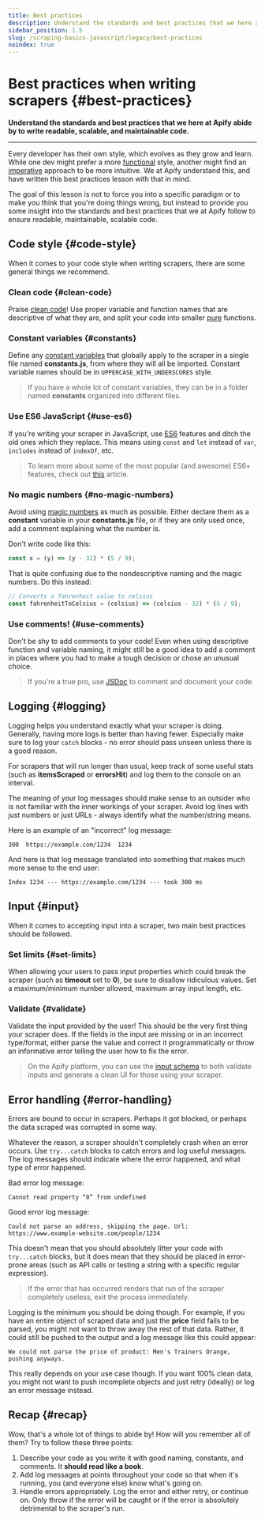 ```yaml
---
title: Best practices
description: Understand the standards and best practices that we here at Apify abide by to write readable, scalable, and maintainable code.
sidebar_position: 1.5
slug: /scraping-basics-javascript/legacy/best-practices
noindex: true
---
```


# Best practices when writing scrapers {#best-practices}

**Understand the standards and best practices that we here at Apify abide by to write readable, scalable, and maintainable code.**

---

Every developer has their own style, which evolves as they grow and learn. While one dev might prefer a more  [functional](https://en.wikipedia.org/wiki/Functional_programming) style, another might find an [imperative](https://en.wikipedia.org/wiki/Imperative_programming) approach to be more intuitive. We at Apify understand this, and have written this best practices lesson with that in mind.

The goal of this lesson is not to force you into a specific paradigm or to make you think that you're doing things wrong, but instead to provide you some insight into the standards and best practices that we at Apify follow to ensure readable, maintainable, scalable code.

## Code style {#code-style}

When it comes to your code style when writing scrapers, there are some general things we recommend.

### Clean code {#clean-code}

Praise [clean code](https://blog.risingstack.com/javascript-clean-coding-best-practices-node-js-at-scale/)! Use proper variable and function names that are descriptive of what they are, and split your code into smaller [pure](https://en.wikipedia.org/wiki/Pure_function) functions.

### Constant variables {#constants}

Define any [constant variables](https://softwareengineering.stackexchange.com/questions/250619/best-practices-reasons-for-string-constants-in-javascript) that globally apply to the scraper in a single file named **constants.js**, from where they will all be imported. Constant variable names should be in `UPPERCASE_WITH_UNDERSCORES` style.

> If you have a whole lot of constant variables, they can be in a folder named **constants** organized into different files.

### Use ES6 JavaScript {#use-es6}

If you're writing your scraper in JavaScript, use [ES6](https://www.w3schools.com/js/js_es6.asp) features and ditch the old ones which they replace. This means using `const` and `let` instead of `var`, `includes` instead of `indexOf`, etc.

> To learn more about some of the most popular (and awesome) ES6+ features, check out [this](https://medium.com/@matthiasvstephens/why-is-es6-so-awesome-88bff6857849) article.

### No magic numbers {#no-magic-numbers}

Avoid using [magic numbers](https://en.wikipedia.org/wiki/Magic_number_(programming)) as much as possible. Either declare them as a **constant** variable in your **constants.js** file, or if they are only used once, add a comment explaining what the number is.

Don't write code like this:

```js
const x = (y) => (y - 32) * (5 / 9);
```

That is quite confusing due to the nondescriptive naming and the magic numbers. Do this instead:

```js
// Converts a fahrenheit value to celsius
const fahrenheitToCelsius = (celsius) => (celsius - 32) * (5 / 9);
```

### Use comments! {#use-comments}

Don't be shy to add comments to your code! Even when using descriptive function and variable naming, it might still be a good idea to add a comment in places where you had to make a tough decision or chose an unusual choice.

> If you're a true pro, use [JSDoc](https://jsdoc.app/) to comment and document your code.

## Logging {#logging}

Logging helps you understand exactly what your scraper is doing. Generally, having more logs is better than having fewer. Especially make sure to log your `catch` blocks - no error should pass unseen unless there is a good reason.

For scrapers that will run longer than usual, keep track of some useful stats (such as **itemsScraped** or **errorsHit**) and log them to the console on an interval.

The meaning of your log messages should make sense to an outsider who is not familiar with the inner workings of your scraper. Avoid log lines with just numbers or just URLs - always identify what the number/string means.

Here is an example of an "incorrect" log message:

```text
300  https://example.com/1234  1234
```

And here is  that log message translated into something that makes much more sense to the end user:

```text
Index 1234 --- https://example.com/1234 --- took 300 ms
```

## Input {#input}

When it comes to accepting input into a scraper, two main best practices should be followed.

### Set limits {#set-limits}

When allowing your users to pass input properties which could break the scraper (such as **timeout** set to **0**), be sure to disallow ridiculous values. Set a maximum/minimum number allowed, maximum array input length, etc.

### Validate {#validate}

Validate the input provided by the user! This should be the very first thing your scraper does. If the fields in the input are missing or in an incorrect type/format, either parse the value and correct it programmatically or throw an informative error telling the user how to fix the error.

> On the Apify platform, you can use the [input schema](../../platform/deploying_your_code/input_schema.md) to both validate inputs and generate a clean UI for those using your scraper.

## Error handling {#error-handling}

Errors are bound to occur in scrapers. Perhaps it got blocked, or perhaps the data scraped was corrupted in some way.

Whatever the reason, a scraper shouldn't completely crash when an error occurs. Use `try...catch` blocks to catch errors and log useful messages. The log messages should indicate where the error happened, and what type of error happened.

Bad error log message:

```text
Cannot read property “0” from undefined
```

Good error log message:

```text
Could not parse an address, skipping the page. Url: https://www.example-website.com/people/1234
```

This doesn't mean that you should absolutely litter your code with `try...catch` blocks, but it does mean that they should be placed in error-prone areas (such as API calls or testing a string with a specific regular expression).

> If the error that has occurred renders that run of the scraper completely useless, exit the process immediately.

Logging is the minimum you should be doing though. For example, if you have an entire object of scraped data and just the **price** field fails to be parsed, you might not want to throw away the rest of that data. Rather, it could still be pushed to the output and a log message like this could appear:

```text
We could not parse the price of product: Men's Trainers Orange, pushing anyways.
```

This really depends on your use case though. If you want 100% clean data, you might not want to push incomplete objects and just retry (ideally) or log an error message instead.

## Recap {#recap}

Wow, that's a whole lot of things to abide by! How will you remember all of them? Try to follow these three points:

1. Describe your code as you write it with good naming, constants, and comments. It **should read like a book**.
2. Add log messages at points throughout your code so that when it's running, you (and everyone else) know what's going on.
3. Handle errors appropriately. Log the error and either retry, or continue on. Only throw if the error will be caught or if the error is absolutely detrimental to the scraper's run.
